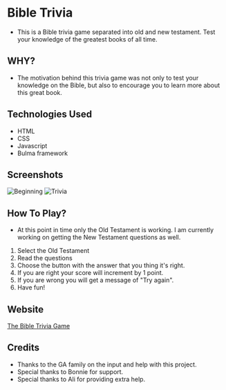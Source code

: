 # Bible Trivia
* This is a Bible trivia game separated into old and new testament. Test your knowledge of the greatest books of all time. 

## WHY?
* The motivation behind this trivia game was not only to test your knowledge on the Bible, but also to encourage you to learn more about this great book. 

## Technologies Used
* HTML
* CSS
* Javascript
* Bulma framework

## Screenshots
![Beginning](https://i.imgur.com/6tGdIiu.jpg "Beginning of the Game")
![Trivia](https://i.imgur.com/BD7OU4Y.png "The Questions")


## How To Play?
* At this point in time only the Old Testament is working. I am currently working on getting the New Testament questions as well. 

1. Select the Old Testament
2. Read the questions
3. Choose the button with the answer that you thing it's right.
4. If you are right your score will increment by 1 point.
5. If you are wrong you will get a message of "Try again".
6. Have fun!


## Website
[The Bible Trivia Game](https://harito16.github.io/trivia_game/)

## Credits
* Thanks to the GA family on the input and help with this project. 
* Special thanks to Bonnie for support.
* Special thanks to Ali for providing extra help. 

